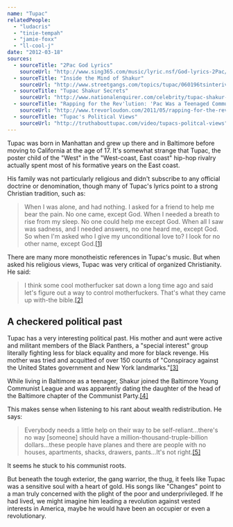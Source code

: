 ```yaml
---
name: "Tupac"
relatedPeople:
  - "ludacris"
  - "tinie-tempah"
  - "jamie-foxx"
  - "ll-cool-j"
date: "2012-03-18"
sources:
  - sourceTitle: "2Pac God Lyrics"
    sourceUrl: "http://www.sing365.com/music/lyric.nsf/God-lyrics-2Pac/7C0F000187C5AF3548257042002E9259"
  - sourceTitle: "Inside the Mind of Shakur"
    sourceUrl: "http://www.streetgangs.com/topics/tupac/060196tsinterivew.html"
  - sourceTitle: "Tupac Shakur Secrets"
    sourceUrl: "http://www.nationalenquirer.com/celebrity/tupac-shakur-secrets"
  - sourceTitle: "Rapping for the Rev'lution: 'Pac Was a Teenaged Communist"
    sourceUrl: "http://www.trevorloudon.com/2011/05/rapping-for-the-revlution-pac-was-a-teenaged-communist/"
  - sourceTitle: "Tupac's Political Views"
    sourceUrl: "http://truthabouttupac.com/video/tupacs-politcal-views"
---
```


Tupac was born in Manhattan and grew up there and in Baltimore before moving to California at the age of 17. It's somewhat strange that Tupac, the poster child of the "West" in the "West-coast, East coast" hip-hop rivalry actually spent most of his formative years on the East coast.

His family was not particularly religious and didn't subscribe to any official doctrine or denomination, though many of Tupac's lyrics point to a strong Christian tradition, such as:

>When I was alone, and had nothing. I asked for a friend to help me bear the pain. No one came, except God. When I needed a breath to rise from my sleep. No one could help me except God. When all I saw was sadness, and I needed answers, no one heard me, except God. So when I'm asked who I give my unconditional love to? I look for no other name, except God.<a class="source-citation" href="#http://www.sing365.com/music/lyric.nsf/God-lyrics-2Pac/7C0F000187C5AF3548257042002E9259" title="2Pac God Lyrics">[1]</a>

There are many more monotheistic references in Tupac's music. But when asked his religious views, Tupac was very critical of organized Christianity. He said:

>I think some cool motherfucker sat down a long time ago and said let's figure out a way to control motherfuckers. That's what they came up with-the bible.<a class="source-citation" href="#http://www.streetgangs.com/topics/tupac/060196tsinterivew.html" title="Inside the Mind of Shakur">[2]</a>

## A checkered political past

Tupac has a very interesting political past. His mother and aunt were active and militant members of the Black Panthers, a "special interest" group literally fighting less for black equality and more for black revenge. His mother was tried and acquitted of over 150 counts of "Conspiracy against the United States government and New York landmarks."<a class="source-citation" href="#http://www.nationalenquirer.com/celebrity/tupac-shakur-secrets" title="Tupac Shakur Secrets">[3]</a>

While living in Baltimore as a teenager, Shakur joined the Baltimore Young Communist League and was apparently dating the daughter of the head of the Baltimore chapter of the Communist Party.<a class="source-citation" href="#http://www.trevorloudon.com/2011/05/rapping-for-the-revlution-pac-was-a-teenaged-communist/" title="Rapping for the Rev&apos;lution: &apos;Pac Was a Teenaged Communist">[4]</a>

This makes sense when listening to his rant about wealth redistribution. He says:

>Everybody needs a little help on their way to be self-reliant…there's no way [someone] should have a million-thousand-truple-billion dollars…these people have planes and there are people with no houses, apartments, shacks, drawers, pants…It's not right.<a class="source-citation" href="#http://truthabouttupac.com/video/tupacs-politcal-views" title="Tupac&apos;s Political Views">[5]</a>

It seems he stuck to his communist roots.

But beneath the tough exterior, the gang warrior, the thug, it feels like Tupac was a sensitive soul with a heart of gold. His songs like "Changes" point to a man truly concerned with the plight of the poor and underprivileged. If he had lived, we might imagine him leading a revolution against vested interests in America, maybe he would have been an occupier or even a revolutionary.